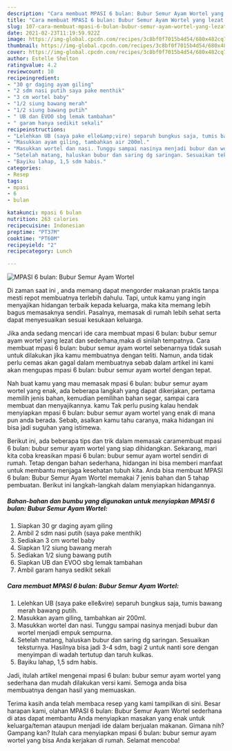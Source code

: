```yaml
---
description: "Cara membuat MPASI 6 bulan: Bubur Semur Ayam Wortel yang lezat dan Mudah Dibuat"
title: "Cara membuat MPASI 6 bulan: Bubur Semur Ayam Wortel yang lezat dan Mudah Dibuat"
slug: 107-cara-membuat-mpasi-6-bulan-bubur-semur-ayam-wortel-yang-lezat-dan-mudah-dibuat
date: 2021-02-23T11:19:59.922Z
image: https://img-global.cpcdn.com/recipes/3c8bf0f7015b4d54/680x482cq70/mpasi-6-bulan-bubur-semur-ayam-wortel-foto-resep-utama.jpg
thumbnail: https://img-global.cpcdn.com/recipes/3c8bf0f7015b4d54/680x482cq70/mpasi-6-bulan-bubur-semur-ayam-wortel-foto-resep-utama.jpg
cover: https://img-global.cpcdn.com/recipes/3c8bf0f7015b4d54/680x482cq70/mpasi-6-bulan-bubur-semur-ayam-wortel-foto-resep-utama.jpg
author: Estelle Shelton
ratingvalue: 4.2
reviewcount: 10
recipeingredient:
- "30 gr daging ayam giling"
- "2 sdm nasi putih saya pake menthik"
- "3 cm wortel baby"
- "1/2 siung bawang merah"
- "1/2 siung bawang putih"
- " UB dan EVOO sbg lemak tambahan"
- " garam hanya sedikit sekali"
recipeinstructions:
- "Lelehkan UB (saya pake elle&amp;vire) separuh bungkus saja, tumis bawang merah bawang putih."
- "Masukkan ayam giling, tambahkan air 200ml."
- "Masukkan wortel dan nasi. Tunggu sampai nasinya menjadi bubur dan wortel menjadi empuk sempurna."
- "Setelah matang, haluskan bubur dan saring dg saringan. Sesuaikan teksturnya. Hasilnya bisa jadi 3-4 sdm, bagi 2 untuk nanti sore dengan menyimpan di wadah tertutup dan taruh kulkas."
- "Bayiku lahap, 1,5 sdm habis."
categories:
- Resep
tags:
- mpasi
- 6
- bulan

katakunci: mpasi 6 bulan 
nutrition: 263 calories
recipecuisine: Indonesian
preptime: "PT37M"
cooktime: "PT60M"
recipeyield: "2"
recipecategory: Lunch

---
```



![MPASI 6 bulan: Bubur Semur Ayam Wortel](https://img-global.cpcdn.com/recipes/3c8bf0f7015b4d54/680x482cq70/mpasi-6-bulan-bubur-semur-ayam-wortel-foto-resep-utama.jpg)

Di zaman  saat ini , anda memang dapat mengorder makanan praktis tanpa mesti repot membuatnya terlebih dahulu. Tapi, untuk kamu yang ingin menyajikan hidangan terbaik kepada keluarga, maka kita memang lebih bagus memasaknya sendiri. Pasalnya, memasak di rumah lebih sehat serta dapat menyesuaikan sesuai kesukaan keluarga.

Jika anda sedang mencari ide cara membuat mpasi 6 bulan: bubur semur ayam wortel yang lezat dan sederhana,maka di sinilah tempatnya. Cara membuat mpasi 6 bulan: bubur semur ayam wortel  sebenarnya tidak susah untuk dilakukan jika kamu membuatnya dengan teliti. Namun, anda tidak perlu cemas akan gagal dalam membuatnya 
sebab dalam artikel ini kami akan mengupas mpasi 6 bulan: bubur semur ayam wortel dengan tepat.  



Nah buat kamu yang mau memasak mpasi 6 bulan: bubur semur ayam wortel yang enak, ada beberapa langkah yang dapat dikerjakan, pertama memilih jenis bahan, kemudian pemilihan bahan segar, sampai cara membuat dan menyajikannya. kamu Tak perlu pusing kalau hendak menyiapkan mpasi 6 bulan: bubur semur ayam wortel yang enak di mana pun anda berada. Sebab, asalkan kamu  tahu caranya, maka hidangan ini bisa jadi suguhan yang istimewa.

Berikut ini, ada beberapa tips dan trik dalam memasak caramembuat mpasi 6 bulan: bubur semur ayam wortel yang siap dihidangkan. Sekarang, mari kita coba kreasikan mpasi 6 bulan: bubur semur ayam wortel sendiri di rumah. Tetap dengan bahan sederhana, hidangan ini bisa memberi manfaat untuk membantu menjaga kesehatan tubuh kita. Anda bisa membuat MPASI 6 bulan: Bubur Semur Ayam Wortel memakai 7 jenis bahan dan 5 tahap pembuatan. Berikut ini langkah-langkah dalam menyiapkan hidangannya.

<!--inarticleads1-->

##### Bahan-bahan dan bumbu yang digunakan untuk menyiapkan MPASI 6 bulan: Bubur Semur Ayam Wortel:

1. Siapkan 30 gr daging ayam giling
1. Ambil 2 sdm nasi putih (saya pake menthik)
1. Sediakan 3 cm wortel baby
1. Siapkan 1/2 siung bawang merah
1. Sediakan 1/2 siung bawang putih
1. Siapkan  UB dan EVOO sbg lemak tambahan
1. Ambil  garam hanya sedikit sekali




<!--inarticleads2-->

##### Cara membuat MPASI 6 bulan: Bubur Semur Ayam Wortel:

1. Lelehkan UB (saya pake elle&amp;vire) separuh bungkus saja, tumis bawang merah bawang putih.
1. Masukkan ayam giling, tambahkan air 200ml.
1. Masukkan wortel dan nasi. Tunggu sampai nasinya menjadi bubur dan wortel menjadi empuk sempurna.
1. Setelah matang, haluskan bubur dan saring dg saringan. Sesuaikan teksturnya. Hasilnya bisa jadi 3-4 sdm, bagi 2 untuk nanti sore dengan menyimpan di wadah tertutup dan taruh kulkas.
1. Bayiku lahap, 1,5 sdm habis.




Jadi, itulah artikel mengenai  mpasi 6 bulan: bubur semur ayam wortel  yang sederhana dan mudah dilakukan versi kami. Semoga anda bisa membuatnya dengan hasil yang memuaskan. 

Terima kasih anda telah membaca resep yang kami tampilkan di sini. Besar harapan kami, olahan  MPASI 6 bulan: Bubur Semur Ayam Wortel sederhana di atas dapat membantu Anda menyiapkan masakan yang enak untuk keluarga/teman ataupun menjadi ide dalam berjualan makanan. Gimana nih? Gampang kan? Itulah cara menyiapkan mpasi 6 bulan: bubur semur ayam wortel yang bisa Anda kerjakan di rumah. Selamat mencoba!

